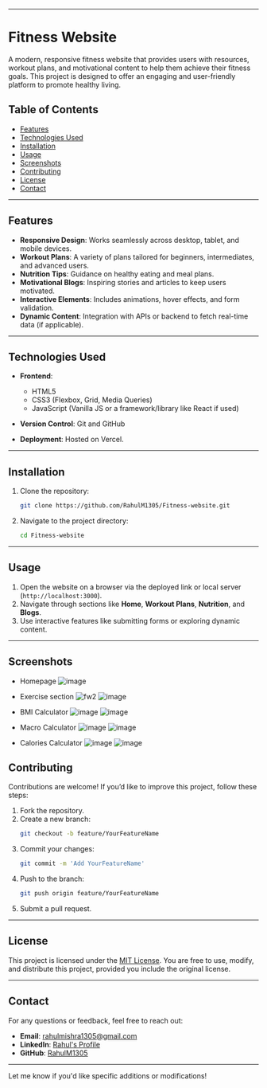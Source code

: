 
---

# Fitness Website

A modern, responsive fitness website that provides users with resources, workout plans, and motivational content to help them achieve their fitness goals. This project is designed to offer an engaging and user-friendly platform to promote healthy living.

## Table of Contents

- [Features](#features)
- [Technologies Used](#technologies-used)
- [Installation](#installation)
- [Usage](#usage)
- [Screenshots](#screenshots)
- [Contributing](#contributing)
- [License](#license)
- [Contact](#contact)

---

## Features

- **Responsive Design**: Works seamlessly across desktop, tablet, and mobile devices.
- **Workout Plans**: A variety of plans tailored for beginners, intermediates, and advanced users.
- **Nutrition Tips**: Guidance on healthy eating and meal plans.
- **Motivational Blogs**: Inspiring stories and articles to keep users motivated.
- **Interactive Elements**: Includes animations, hover effects, and form validation.
- **Dynamic Content**: Integration with APIs or backend to fetch real-time data (if applicable).

---

## Technologies Used

- **Frontend**: 
  - HTML5
  - CSS3 (Flexbox, Grid, Media Queries)
  - JavaScript (Vanilla JS or a framework/library like React if used)


- **Version Control**: Git and GitHub

- **Deployment**: Hosted on Vercel.

---

## Installation

1. Clone the repository:
   ```bash
   git clone https://github.com/RahulM1305/Fitness-website.git
   ```
2. Navigate to the project directory:
   ```bash
   cd Fitness-website
   ```
---

## Usage

1. Open the website on a browser via the deployed link or local server (`http://localhost:3000`).
2. Navigate through sections like **Home**, **Workout Plans**, **Nutrition**, and **Blogs**.
3. Use interactive features like submitting forms or exploring dynamic content.

---

## Screenshots


- Homepage
  ![image](https://github.com/user-attachments/assets/68fd4db3-242f-4f51-928b-0707f5f136a2)

- Exercise section
  ![fw2](https://github.com/user-attachments/assets/7394c3cc-86f0-4193-8c47-c8603e3ad0c7)
  ![image](https://github.com/user-attachments/assets/32b96f4a-770c-40e7-94b2-30e6bc5ccad2)

- BMI Calculator
  ![image](https://github.com/user-attachments/assets/10b35b03-4b48-4544-99e2-2f4e859fcabe)
  ![image](https://github.com/user-attachments/assets/de011d3c-9159-4182-bc3c-ab9dcfcfa0d0)
  
- Macro Calculator
  ![image](https://github.com/user-attachments/assets/5175430c-4f0c-4728-84d1-d9f00d2e6663)
  ![image](https://github.com/user-attachments/assets/5d97eafc-43a4-4109-9295-c6306ad4a32e)

- Calories Calculator
  ![image](https://github.com/user-attachments/assets/f9a54fc4-bd7c-4261-81c2-61aa243c38b3)
  ![image](https://github.com/user-attachments/assets/a6de7875-4f9d-412c-a9a3-259033d054d6)





## Contributing

Contributions are welcome! If you’d like to improve this project, follow these steps:

1. Fork the repository.
2. Create a new branch:
   ```bash
   git checkout -b feature/YourFeatureName
   ```
3. Commit your changes:
   ```bash
   git commit -m 'Add YourFeatureName'
   ```
4. Push to the branch:
   ```bash
   git push origin feature/YourFeatureName
   ```
5. Submit a pull request.

---

## License

This project is licensed under the [MIT License](LICENSE). You are free to use, modify, and distribute this project, provided you include the original license.

---

## Contact

For any questions or feedback, feel free to reach out:

- **Email**: [rahulmishra1305@gmail.com](mailto:rahulmishra1305@gmail.com)
- **LinkedIn**: [Rahul's Profile](https://www.linkedin.com/in/rahulm1305/)
- **GitHub**: [RahulM1305](https://github.com/RahulM1305)

---

Let me know if you'd like specific additions or modifications!
